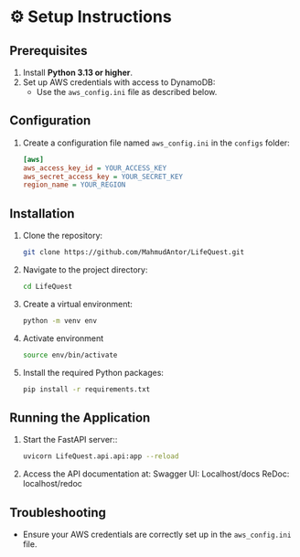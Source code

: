 # ⚙️ Setup Instructions

## Prerequisites

1. Install **Python 3.13 or higher**.
2. Set up AWS credentials with access to DynamoDB:
   - Use the `aws_config.ini` file as described below.

## Configuration

1. Create a configuration file named `aws_config.ini` in the `configs` folder:
   ```ini
   [aws]
   aws_access_key_id = YOUR_ACCESS_KEY
   aws_secret_access_key = YOUR_SECRET_KEY
   region_name = YOUR_REGION
   ```

## Installation

1. Clone the repository:
   ```sh
   git clone https://github.com/MahmudAntor/LifeQuest.git
   ```
2. Navigate to the project directory:
   ```sh
   cd LifeQuest
   ```
3. Create a virtual environment:

   ```sh
   python -m venv env
   ```
4. Activate environment

   ```sh
   source env/bin/activate
   ```
5. Install the required Python packages:
   ```sh
   pip install -r requirements.txt
   ```

## Running the Application

1. Start the FastAPI server::
   ```sh
   uvicorn LifeQuest.api.api:app --reload
   ```
2. Access the API documentation at: 
Swagger UI: Localhost/docs
ReDoc: localhost/redoc


## Troubleshooting

- Ensure your AWS credentials are correctly set up in the `aws_config.ini` file.


